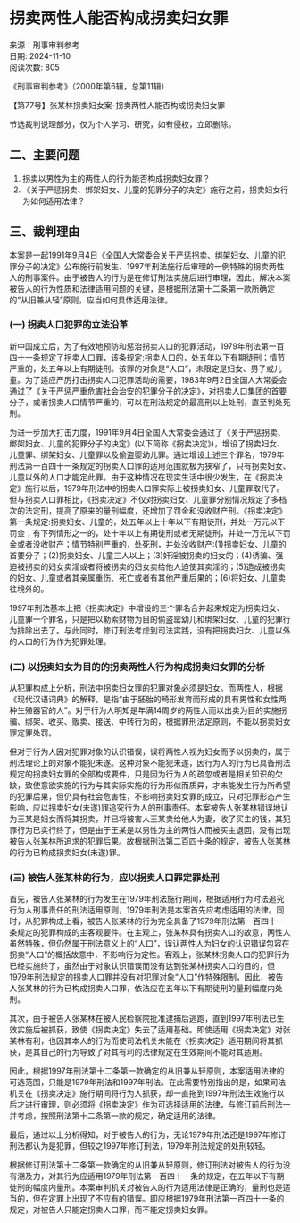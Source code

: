 # 拐卖两性人能否构成拐卖妇女罪

来源：刑事审判参考   
日期: 2024-11-10   
阅读次数: 805   

《刑事审判参考》（2000年第6辑，总第11辑）

【第77号】张某林拐卖妇女案-拐卖两性人能否构成拐卖妇女罪

节选裁判说理部分，仅为个人学习、研究，如有侵权，立即删除。

## 二、主要问题

1. 拐卖以男性为主的两性人的行为能否构成拐卖妇女罪？
2. 《关于严惩拐卖、绑架妇女、儿童的犯罪分子的决定》施行之前，拐卖妇女行为如何适用法律？

## 三、裁判理由

本案是一起1991年9月4日《全国人大常委会关于严惩拐卖、绑架妇女、儿童的犯罪分子的决定》公布施行前发生、1997年刑法施行后审理的一例特殊的拐卖两性人的刑事案件。由于被告人的行为是在修订刑法实施后进行审理，因此，解决本案被告人的行为性质和法律适用问题的关键，是根据刑法第十二条第一款所确定的“从旧兼从轻”原则，应当如何具体适用法律。

### (一) 拐卖人口犯罪的立法沿革

新中国成立后，为了有效地预防和惩治拐卖人口的犯罪活动，1979年刑法第一百四十一条规定了拐卖人口罪，该条规定:拐卖人口的，处五年以下有期徒刑；情节严重的，处五年以上有期徒刑。该罪的对象是“人口”，未限定是妇女、男子或儿童。为了适应严厉打击拐卖人口犯罪活动的需要，1983年9月2日全国人大常委会通过了《关于严惩严重危害社会治安的犯罪分子的决定》，对拐卖人口集团的首要分子，或者拐卖人口情节严重的，可以在刑法规定的最高刑以上处刑，直至判处死刑。

为进一步加大打击力度，1991年9月4日全国人大常委会通过了《关于严惩拐卖、绑架妇女、儿童的犯罪分子的决定》(以下简称《拐卖决定》)，增设了拐卖妇女、儿童罪、绑架妇女、儿童罪以及偷盗婴幼儿罪。通过增设上述三个罪名，1979年刑法第一百四十一条规定的拐卖人口罪的适用范围就极为狭窄了，只有拐卖妇女、儿童以外的人口才能定此罪。由于这种情况在现实生活中很少发生，在《拐卖决定》施行以后，1979年刑法中的拐卖人口罪实际上被拐卖妇女、儿童罪取代了。但与拐卖人口罪相比，《拐卖决定》不仅对拐卖妇女、儿童罪分别情况规定了多档次的法定刑，提高了原来的量刑幅度，还增加了罚金和没收财产刑。《拐卖决定》第一条规定:拐卖妇女、儿童的，处五年以上十年以下有期徒刑，并处一万元以下罚金；有下列情形之一的，处十年以上有期徒刑或者无期徒刑，并处一万元以下罚金或者没收财产；情节特别严重的，处死刑，并处没收财产:(1)拐卖妇女、儿童的首要分子；(2)拐卖妇女、儿童三人以上；(3)奸淫被拐卖的妇女的；(4)诱骗、强迫被拐卖的妇女卖淫或者将被拐卖的妇女卖给他人迫使其卖淫的；(5)造成被拐卖的妇女、儿童或者其亲属重伤、死亡或者有其他严重后果的；(6)将妇女、儿童卖往境外的。

1997年刑法基本上把《拐卖决定》中增设的三个罪名合并起来规定为拐卖妇女、儿童罪一个罪名，只是把以勒索财物为目的偷盗罂幼儿和绑架妇女、儿童的犯罪行为排除出去了。与此同时，修订刑法考虑到司法实践，没有把拐卖妇女、儿童以外的人口的行为作为犯罪处理。

### (二) 以拐卖妇女为目的的拐卖两性人行为构成拐卖妇女罪的分析

从犯罪构成上分析，刑法中拐卖妇女罪的犯罪对象必须是妇女。而两性人，根据《现代汉语词典》的解释，是指“由于胚胎的畸形发育而形成的具有男性和女性两种生殖器官的人”。对于行为人明知是年满14周岁的两性人而以出卖为目的实施拐骗、绑架、收买、贩卖、接送、中转行为的，根据罪刑法定原则，不能以拐卖妇女罪定罪处罚。

但对于行为人因对犯罪对象的认识错误，误将两性人视为妇女而予以拐卖的，属于刑法理论上的对象不能犯未遂。这种对象不能犯未遂，因行为人的行为已具备刑法规定的拐卖妇女罪的全部构成要件，只是因为行为人的疏忽或者是相关知识的欠缺，致使意欲实施的行为与其实际实施的行为形似而质异，才未能发生行为所希望的犯罪后果，但仍具有社会危害性，不影响拐卖妇女罪的成立，只对犯罪形态产生影响，应以拐卖妇女(未遂)罪追究行为人的刑事责任。本案被告人张某林错误地认为王某是妇女而将其拐卖，并已将被害人王某卖给他人为妻，收了买主的钱，其犯罪行为已实行终了，但是由于王某是以男性为主的两性人而被买主退回，没有出现被告人张某林所追求的犯罪后果。故根据刑法第二百四十条的规定，被告人张某林的行为已构成拐卖妇女(未遂)罪。

### (三) 被告人张某林的行为，应以拐卖人口罪定罪处刑

首先，被告人张某林的行为发生在1979年刑法施行期间，根据适用行为时法追究行为人刑事责任的刑法适用原则，1979年刑法是本案首先应考虑适用的法律。同时，从犯罪构成上看，被告人张某林的行为完全具备了1979年刑法第一百四十一条规定的犯罪构成的主客观要件。在主观上，张某林具有拐卖人口的故意，两性人虽然特殊，但仍然属于刑法意义上的“人口”，误认两性人为妇女的认识错误包容在拐卖“人口”的概括故意中，不影响行为定性。客观上，张某林拐卖人口的犯罪行为已经实施终了，虽然由于对象认识错误而没有达到张某林拐卖人口的目的，但1979年刑法规定的拐卖人口罪并没有对犯罪对象“人口”作特殊限制，因此，被告人张某林的行为已构成拐卖人口罪，依法应在五年以下有期徒刑的量刑幅度内处刑。

其次，由于被告人张某林在被人民检察院批准逮捕后逃跑，直到1997年刑法已生效实施后被抓获，致使《拐卖决定》失去了适用基础。即使适用《拐卖决定》对张某林有利，也因其本人的行为而使司法机关未能在《拐卖决定》适用期间将其抓获，是其自己的行为导致了对其有利的法律规定在生效期间不能对其适用。

因此，根据1997年刑法第十二条第一款确定的从旧兼从轻原则，本案适用法律的可选范围，只能是1979年刑法和1997年刑法。在此需要特别指出的是，如果司法机关在《拐卖决定》施行期间将行为人抓获，却一直拖到1997年刑法生效施行以后才进行审理，则必须将《拐卖决定》作为可选择适用的法律，与修订前后刑法一并考虑，按照刑法第十二条第一款的规定，确定适用的法律。

最后，通过以上分析得知，对于被告人的行为，无论1979年刑法还是1997年修订刑法都认为是犯罪，但较之1997年修订刑法，1979年刑法规定的处刑较轻。

根据修订刑法第十二条第一款确定的从旧兼从轻原则，修订刑法对被告人的行为没有溯及力，对其行为应适用1979年刑法第一百四十一条的规定，在五年以下有期徒刑的幅度内量刑。本案审判机关对被告人的行为适用法律是正确的，量刑也是适当的，但在定罪上出现了不应有的错误。即应根据1979年刑法第一百四十一条的规定，对被告人只能定拐卖人口罪，而不能定拐卖妇女罪。